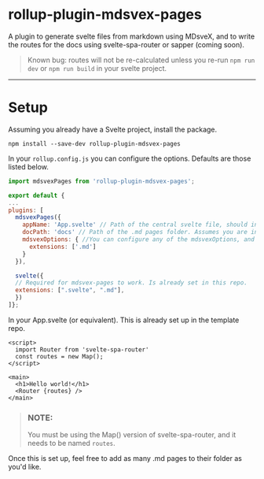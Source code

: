 # rollup-plugin-mdsvex-pages

A plugin to generate svelte files from markdown using MDsveX, and to write the routes for the docs using svelte-spa-router or sapper (coming soon).

> Known bug: routes will not be re-calculated unless you re-run `npm run dev` or `npm run build` in your svelte project.

---
# Setup

Assuming you already have a Svelte project, install the package.

`npm install --save-dev rollup-plugin-mdsvex-pages`

In your `rollup.config.js` you can configure the options. Defaults are those listed below.

```js
import mdsvexPages from 'rollup-plugin-mdsvex-pages'; 

export default {
...
plugins: [
  mdsvexPages({
    appName: 'App.svelte' // Path of the central svelte file, should include your Router component. Assumes you are in /src.
    docPath: 'docs' // Path of the .md pages folder. Assumes you are in /src.
    mdsvexOptions: { //You can configure any of the mdsvexOptions, and they will be passed to mdsvex.
      extensions: ['.md'] 
    }
  }),

  svelte({
  // Required for mdsvex-pages to work. Is already set in this repo. 
  extensions: [".svelte", ".md"],
  })
]};
```

In your App.svelte (or equivalent). This is already set up in the template repo.

```svelte
<script>
  import Router from 'svelte-spa-router'
  const routes = new Map();
</script>

<main>
  <h1>Hello world!</h1>
  <Router {routes} />
</main>
```
> ### NOTE: 
> You must be using the Map() version of svelte-spa-router, and it needs to be named `routes`.

Once this is set up, feel free to add as many .md pages to their folder as you'd like.
